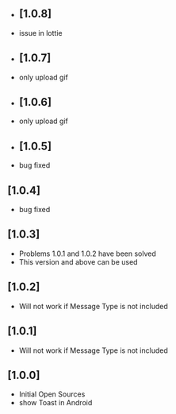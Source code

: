 - ## [1.0.8]

- issue in lottie

- ## [1.0.7]

- only upload gif

- ## [1.0.6]

- only upload gif

- ## [1.0.5]

- bug fixed

## [1.0.4]

- bug fixed

## [1.0.3]

- Problems 1.0.1 and 1.0.2 have been solved 
- This version and above can be used

## [1.0.2]

- Will not work if Message Type is not included

## [1.0.1]

- Will not work if Message Type is not included

## [1.0.0]

- Initial Open Sources
- show Toast in Android
